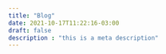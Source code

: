 ```yaml
---
title: "Blog"
date: 2021-10-17T11:22:16-03:00
draft: false
description : "this is a meta description"
---
```



